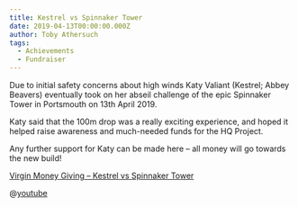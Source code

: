 ```yaml
---
title: Kestrel vs Spinnaker Tower
date: 2019-04-13T00:00:00.000Z
author: Toby Athersuch
tags:
  - Achievements
  - Fundraiser
---
```


Due to initial safety concerns about high winds Katy Valiant (Kestrel; Abbey Beavers) eventually took on her abseil challenge of the epic Spinnaker Tower in Portsmouth on 13th April 2019.

Katy said that the 100m drop was a really exciting experience, and hoped it helped raise awareness and much-needed funds for the HQ Project.

Any further support for Katy can be made here – all money will go towards the new build!

[Virgin Money Giving – Kestrel vs Spinnaker Tower](https://uk.virginmoneygiving.com/fund/katy)

@[youtube](ZSLwEyel4Gk)
